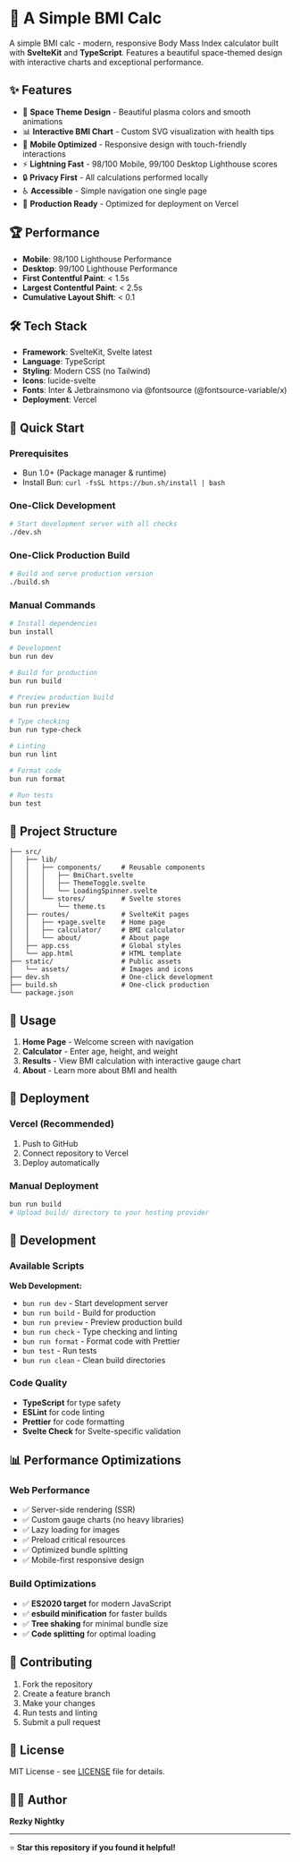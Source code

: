 # 🚀 A Simple BMI Calc

A simple BMI calc - modern, responsive Body Mass Index calculator built with **SvelteKit** and **TypeScript**. Features a beautiful space-themed design with interactive charts and exceptional performance.

## ✨ Features

- 🎨 **Space Theme Design** - Beautiful plasma colors and smooth animations
- 📊 **Interactive BMI Chart** - Custom SVG visualization with health tips
- 📱 **Mobile Optimized** - Responsive design with touch-friendly interactions
- ⚡ **Lightning Fast** - 98/100 Mobile, 99/100 Desktop Lighthouse scores
- 🔒 **Privacy First** - All calculations performed locally
- ♿ **Accessible** - Simple navigation one single page
- 🚀 **Production Ready** - Optimized for deployment on Vercel

## 🏆 Performance

- **Mobile**: 98/100 Lighthouse Performance
- **Desktop**: 99/100 Lighthouse Performance
- **First Contentful Paint**: < 1.5s
- **Largest Contentful Paint**: < 2.5s
- **Cumulative Layout Shift**: < 0.1


## 🛠️ Tech Stack

- **Framework**: SvelteKit, Svelte latest
- **Language**: TypeScript
- **Styling**: Modern CSS (no Tailwind)
- **Icons**: lucide-svelte
- **Fonts**: Inter & Jetbrainsmono via @fontsource (@fontsource-variable/x)
- **Deployment**: Vercel

## 🚀 Quick Start

### Prerequisites

- Bun 1.0+ (Package manager & runtime)
- Install Bun: `curl -fsSL https://bun.sh/install | bash`

### One-Click Development

```bash
# Start development server with all checks
./dev.sh
```

### One-Click Production Build

```bash
# Build and serve production version
./build.sh
```

### Manual Commands

```bash
# Install dependencies
bun install

# Development
bun run dev

# Build for production
bun run build

# Preview production build
bun run preview

# Type checking
bun run type-check

# Linting
bun run lint

# Format code
bun run format

# Run tests
bun test
```

## 📁 Project Structure

```
├── src/
│   ├── lib/
│   │   ├── components/     # Reusable components
│   │   │   ├── BmiChart.svelte
│   │   │   ├── ThemeToggle.svelte
│   │   │   └── LoadingSpinner.svelte
│   │   └── stores/         # Svelte stores
│   │       └── theme.ts
│   ├── routes/             # SvelteKit pages
│   │   ├── +page.svelte    # Home page
│   │   ├── calculator/     # BMI calculator
│   │   └── about/          # About page
│   ├── app.css             # Global styles
│   └── app.html            # HTML template
├── static/                 # Public assets
│   └── assets/             # Images and icons
├── dev.sh                  # One-click development
├── build.sh                # One-click production
└── package.json
```

## 🎯 Usage

1. **Home Page** - Welcome screen with navigation
2. **Calculator** - Enter age, height, and weight
3. **Results** - View BMI calculation with interactive gauge chart
4. **About** - Learn more about BMI and health

## 🚀 Deployment

### Vercel (Recommended)

1. Push to GitHub
2. Connect repository to Vercel
3. Deploy automatically

### Manual Deployment

```bash
bun run build
# Upload build/ directory to your hosting provider
```


## 🔧 Development

### Available Scripts

**Web Development:**
- `bun run dev` - Start development server
- `bun run build` - Build for production
- `bun run preview` - Preview production build
- `bun run check` - Type checking and linting
- `bun run format` - Format code with Prettier
- `bun test` - Run tests
- `bun run clean` - Clean build directories


### Code Quality

- **TypeScript** for type safety
- **ESLint** for code linting
- **Prettier** for code formatting
- **Svelte Check** for Svelte-specific validation

## 📊 Performance Optimizations

### Web Performance
- ✅ Server-side rendering (SSR)
- ✅ Custom gauge charts (no heavy libraries)
- ✅ Lazy loading for images
- ✅ Preload critical resources
- ✅ Optimized bundle splitting
- ✅ Mobile-first responsive design

### Build Optimizations
- ✅ **ES2020 target** for modern JavaScript
- ✅ **esbuild minification** for faster builds
- ✅ **Tree shaking** for minimal bundle size
- ✅ **Code splitting** for optimal loading

## 🤝 Contributing

1. Fork the repository
2. Create a feature branch
3. Make your changes
4. Run tests and linting
5. Submit a pull request

## 📄 License

MIT License - see [LICENSE](LICENSE) file for details.

## 👨‍💻 Author

**Rezky Nightky**

---

⭐ **Star this repository if you found it helpful!**
